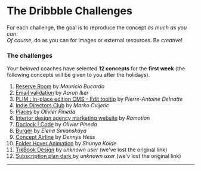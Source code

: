 # The Dribbble Challenges


For each challenge, the goal is to reproduce the concept *as much as you can*.  
*Of course*, do as you can for images or external resources. Be *creative*!
### The challenges

Your *beloved* coaches have selected **12 concepts** for the **first week** (the following concepts will be given to you after the holidays).

1. [Reserve Room](https://dribbble.com/shots/13975745-Reserve-Room) by *Mauricio Bucardo*
1. [Email validation](https://dribbble.com/shots/10197121-Email-validation) by *Aaron Iker*
1. [PLIM : In-place edition CMS - Edit tooltip](https://dribbble.com/shots/908241-PLIM-In-place-edition-CMS-Edit-tooltip) by *Pierre-Antoine Delnatte*
1. [Indie Directors Club](https://dribbble.com/shots/14332704-Indie-Directors-Club) by *Marko Cvijetic*
1. [Places](https://dribbble.com/shots/14525310-Places) by *Olivier Pineda*
1. [Interior design agency marketing website](https://dribbble.com/shots/14414839-Interior-design-agency-marketing-website) by *Ramotion*
1. [Doclock | Code](https://dribbble.com/shots/14298479-Doclock-Code) by *Olivier Pineda*
1. [Burger](https://dribbble.com/shots/12510725-Burger) by *Elena Sinianskaya*
1. [Concept Airline](https://dribbble.com/shots/3768963-Concept-Airline) by *Dennys Hess*
1. [Folder Hover Animation](https://dribbble.com/shots/14555520-Folder-Hover-Animation) by *Shunya Koide*
1. [TikBook Design](https://imgur.com/a/fld3PHY) by *unknown user* (we've lost the original link)
1. [Subscription plan dark
](https://imgur.com/a/Bed4l1X) by *unknown user* (we'v lost the original link)

* * *